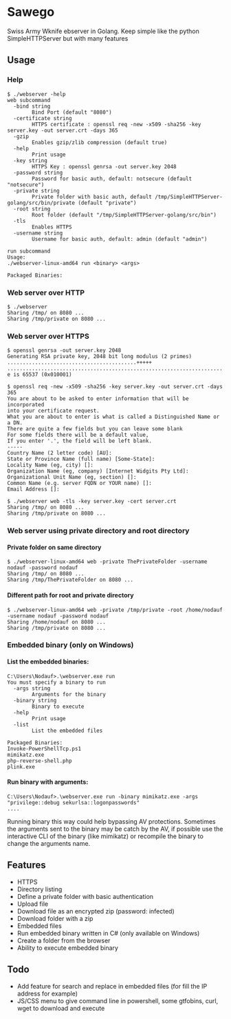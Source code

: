# Sawego

Swiss Army Wknife ebserver in Golang.
Keep simple like the python SimpleHTTPServer but with many features

## Usage

### Help
```
$ ./webserver -help
web subcommand
  -bind string
    	Bind Port (default "8080")
  -certificate string
    	HTTPS certificate : openssl req -new -x509 -sha256 -key server.key -out server.crt -days 365
  -gzip
    	Enables gzip/zlib compression (default true)
  -help
    	Print usage
  -key string
    	HTTPS Key : openssl genrsa -out server.key 2048
  -password string
    	Password for basic auth, default: notsecure (default "notsecure")
  -private string
    	Private folder with basic auth, default /tmp/SimpleHTTPServer-golang/src/bin/private (default "private")
  -root string
    	Root folder (default "/tmp/SimpleHTTPServer-golang/src/bin")
  -tls
    	Enables HTTPS
  -username string
    	Username for basic auth, default: admin (default "admin")

run subcommand
Usage:
./webserver-linux-amd64 run <binary> <args>

Packaged Binaries:
```

### Web server over HTTP
```
$ ./webserver
Sharing /tmp/ on 8080 ...
Sharing /tmp/private on 8080 ...
```

### Web server over HTTPS
```
$ openssl genrsa -out server.key 2048
Generating RSA private key, 2048 bit long modulus (2 primes)
..........................................+++++
.................................................................................................................+++++
e is 65537 (0x010001)

$ openssl req -new -x509 -sha256 -key server.key -out server.crt -days 365
You are about to be asked to enter information that will be incorporated
into your certificate request.
What you are about to enter is what is called a Distinguished Name or a DN.
There are quite a few fields but you can leave some blank
For some fields there will be a default value,
If you enter '.', the field will be left blank.
-----
Country Name (2 letter code) [AU]:
State or Province Name (full name) [Some-State]:
Locality Name (eg, city) []:
Organization Name (eg, company) [Internet Widgits Pty Ltd]:
Organizational Unit Name (eg, section) []:
Common Name (e.g. server FQDN or YOUR name) []:
Email Address []:

$ ./webserver web -tls -key server.key -cert server.crt
Sharing /tmp/ on 8080 ...
Sharing /tmp/private on 8080 ...
```

### Web server using private directory and root directory

#### Private folder on same directory

```
$ ./webserver-linux-amd64 web -private ThePrivateFolder -username nodauf -password nodauf
Sharing /tmp/ on 8080 ...
Sharing /tmp/ThePrivateFolder on 8080 ...
```

#### Different path for root and private directory
```
$ ./webserver-linux-amd64 web -private /tmp/private -root /home/nodauf -username nodauf -password nodauf
Sharing /home/nodauf on 8080 ...
Sharing /tmp/private on 8080 ...
```

### Embedded binary (only on Windows)

#### List the embedded binaries:

```
C:\Users\Nodauf>.\webserver.exe run  
You must specify a binary to run
  -args string
        Arguments for the binary
  -binary string
        Binary to execute
  -help
        Print usage
  -list
        List the embedded files

Packaged Binaries:
Invoke-PowerShellTcp.ps1
mimikatz.exe
php-reverse-shell.php
plink.exe
```

#### Run binary with arguments:

```
C:\Users\Nodauf>.\webserver.exe run -binary mimikatz.exe -args "privilege::debug sekurlsa::logonpasswords"
....
```
Running binary this way could help bypassing AV protections. Sometimes the arguments sent to the binary may be catch by the AV, if possible use the interactive CLI of the binary (like mimikatz) or recompile the binary to change the arguments name.

## Features

* HTTPS
* Directory listing
* Define a private folder with basic authentication
* Upload file
* Download file as an encrypted zip (password: infected)
* Download folder with a zip
* Embedded files
* Run embedded binary written in C# (only available on Windows)
* Create a folder from the browser
* Ability to execute embedded binary

## Todo

* Add feature for search and replace in embedded files (for fill the IP address for example)
* JS/CSS menu to give command line in powershell, some gtfobins, curl, wget to download and execute 
